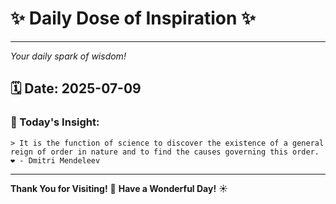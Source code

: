 # ✨ Daily Dose of Inspiration ✨

--- 

_Your daily spark of wisdom!_

## 🗓️ Date: **2025-07-09**

### 💬 Today's Insight:
```
> It is the function of science to discover the existence of a general reign of order in nature and to find the causes governing this order. ❤️ - Dmitri Mendeleev
```

--- 

**Thank You for Visiting!** 🙏
**Have a Wonderful Day!** ☀️
